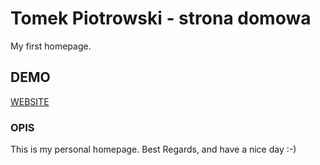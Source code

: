 # Tomek Piotrowski - strona domowa
My first homepage.

## DEMO
[WEBSITE](https://tomecky1.github.io/homepage/)

### OPIS

This is my personal homepage.
Best Regards, and have a nice day :-)
